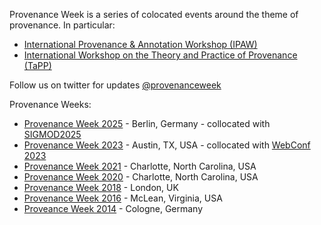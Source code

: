 Provenance Week is a series of colocated events around the theme of provenance. In particular:
* [International Provenance & Annotation Workshop (IPAW)](http://ipaw.info)
* [International Workshop on the Theory and Practice of Provenance (TaPP)](https://www.usenix.org/conferences/byname/186)

Follow us on twitter for updates [@provenanceweek](https://twitter.com/provenanceweek)

Provenance Weeks:
* [Provenance Week 2025](https://ucdbg.github.io/ProvenanceWeek2025/) - Berlin, Germany - collocated with [SIGMOD2025](https://2025.sigmod.org)
* [Provenance Week 2023](https://provenanceweek.github.io/ProvenanceWeek2023/) - Austin, TX, USA - collocated with [WebConf 2023](https://www2023.thewebconf.org)
* [Provenance Week 2021](https://provenanceweek.org/2021/) - Charlotte, North Carolina, USA 
* [Provenance Week 2020](https://provenanceweek.org/2020/) - Charlotte, North Carolina, USA 
* [Provenance Week 2018](https://web.archive.org/web/20190831143434/http://provenanceweek2018.org/) - London, UK 
* [Provenance Week 2016](http://www2.mitre.org/public/provenance2016/) - McLean, Virginia, USA
* [Proveance Week 2014](http://provenanceweek.dlr.de) - Cologne, Germany
